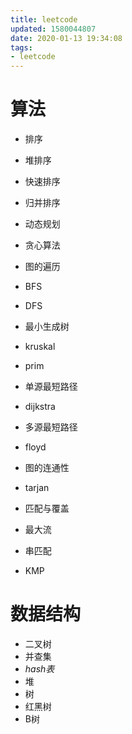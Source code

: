 ```yaml
---
title: leetcode
updated: 1580044807
date: 2020-01-13 19:34:08
tags:
- leetcode
---
```


# 算法

- 排序
 - 堆排序
 - 快速排序
 - 归并排序

- 动态规划 
- 贪心算法

- 图的遍历
 - BFS
 - DFS
- 最小生成树
 - kruskal
 - prim
- 单源最短路径
 - dijkstra
- 多源最短路径
 - floyd
- 图的连通性
 - tarjan
- 匹配与覆盖
- 最大流

- 串匹配
 - KMP

# 数据结构

- 二叉树
- 并查集
- *hash表*
- 堆
- 树
 - 红黑树
 - B树
